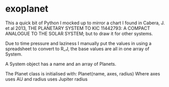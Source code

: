 # exoplanet
This a quick bit of Python I mocked up to mirror a chart I found in Cabera, J. et al 2013, THE PLANETARY SYSTEM TO KIC 11442793: A COMPACT ANALOGUE TO THE SOLAR SYSTEM; but to draw it for other systems.

Due to time pressure and laziness I manually put the values in using a spreadsheet to convert to R_J, the base values are all in one array of System.

A System object has a name and an array of Planets.

The Planet class is initialised with:
Planet(name, axes, radius)
Where axes uses AU and radius uses Jupiter radius

